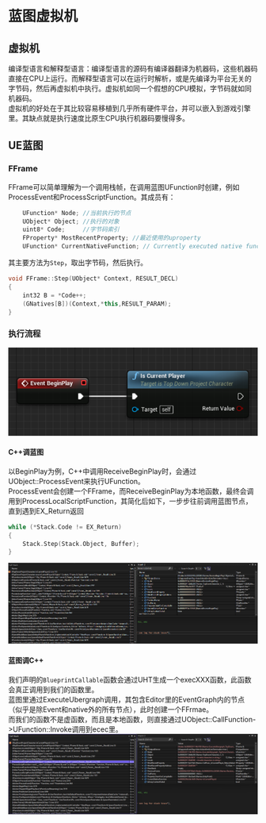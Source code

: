 # 蓝图虚拟机

## 虚拟机

编译型语言和解释型语言：编译型语言的源码有编译器翻译为机器码，这些机器码直接在CPU上运行。而解释型语言可以在运行时解析，或是先编译为平台无关的字节码，然后再虚拟机中执行。虚拟机如同一个假想的CPU模拟，字节码就如同机器码。  
虚拟机的好处在于其比较容易移植到几乎所有硬件平台，并可以嵌入到游戏引擎里。其缺点就是执行速度比原生CPU执行机器码要慢得多。

## UE蓝图

### FFrame

FFrame可以简单理解为一个调用栈帧，在调用蓝图UFunction时创建，例如ProcessEvent和ProcessScriptFunction。其成员有：

```C++
	UFunction* Node; //当前执行的节点
	UObject* Object; //执行的对象
	uint8* Code;     //字节码索引
	FProperty* MostRecentProperty; //最近使用的uproperty
	UFunction* CurrentNativeFunction; // Currently executed native function
```

其主要方法为`Step`，取出字节码，然后执行。

```C++
void FFrame::Step(UObject* Context, RESULT_DECL)
{
	int32 B = *Code++;
	(GNatives[B])(Context,*this,RESULT_PARAM);
}
```

### 执行流程

![BpFlow](Image/BpFlow.png)

#### C++调蓝图

以BeginPlay为例，C++中调用ReceiveBeginPlay时，会通过UObject::ProcessEvent来执行UFunction。  
ProcessEvent会创建一个FFrame，而ReceiveBeginPlay为本地函数，最终会调用到ProcessLocalScriptFunction，其简化后如下，一步步往前调用蓝图节点，直到遇到EX_Return返回

```C++
while (*Stack.Code != EX_Return)
{
    Stack.Step(Stack.Object, Buffer);
}
```

![CppCallBp](Image/CppCallBp.png)

#### 蓝图调C++

我们声明的`BlueprintCallable`函数会通过UHT生成一个execXXX函数，此函数会真正调用到我们的函数里。  
蓝图里通过ExecuteUbergraph调用，其包含Editor里的EventGraph内的节点（似乎是除Event和native外的所有节点），此时创建一个FFrmae。  
而我们的函数不是虚函数，而且是本地函数，则直接通过UObject::CallFunction->UFunction::Invoke调用到ecec里。
![BpCallCpp](Image/BpCallCpp.png)
